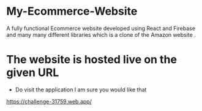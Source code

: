 # My-Ecommerce-Website
A fully functional Ecommerce website developed using React and Firebase and many many different libraries which is a clone of the Amazon website .

# The website is hosted live on the given URL 
- Do visit the application I am sure you would like that 

 <a href=https://challenge-31759.web.app/>https://challenge-31759.web.app/</a>
